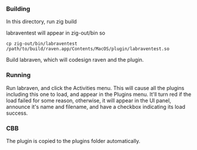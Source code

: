 
### Building

In this directory, run zig build

labraventest will appear in zig-out/bin so

```
cp zig-out/bin/labraventest /path/to/build/raven.app/Contents/MacOS/plugin/labraventest.so
```

Build labraven, which will codesign raven and the plugin.

### Running

Run labraven, and click the Activities menu. This will cause all the plugins including this one to load, and appear in the Plugins menu. It'll turn red if the load failed for some reason, otherwise, it will appear in the UI panel, announce it's name and filename, and have a checkbox indicating its load success.

### CBB

The plugin is copied to the plugins folder automatically.

